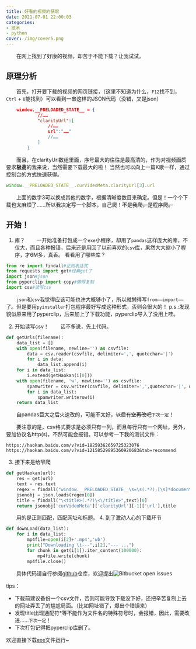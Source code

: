 ```yaml
---
title: 好看的视频的获取
date: 2021-07-01 22:00:03
categories: 
- 技术
- python
cover: /img/cover5.png
---
```


　　在网上找到了好康的视频，却苦于不能下载？让我试试。

## 原理分析

　　首先，打开要下载的视频的网页链接，（这里不知道为什么，`F12`找不到，`Ctrl` + `U`能找到）可以看到一串这样的JSON代码（没错，又是json）

```json
    window.__PRELOADED_STATE__ = {
            //……
            "clarityUrl":[
                //……
                url":"……"
                //……
            ]
        }
```

　　而且，在clarityUrl数组里面，序号最大的往往是最高清的，作为对视频画质要求**极高**的我来说，当然需要下载最大的啦！
当然也可以向上一篇K歌一样，通过控制台的方式快速获得。

```js
window.__PRELOADED_STATE__.curVideoMeta.clarityUrl[3].url
```

　　上面的数字3可以换成其他的数字，根据清晰度数目来确定。但是！一个个下载也太麻烦了……所以我决定写一个脚本，自己爬！~~不是我爬，是程序爬。~~

## 开始！
1. 库？
　　一开始准备打包成一个`exe`小程序，却用了`pandas`这样庞大的库，不仅大，而且各种报错，后来还是用回了以前喜欢的`csv`库，果然大大缩小了程序，才6M多，真香。
看看用了哪些库？
```python
from re import findall#正则表达式
from requests import get#经典get了
import json#json
from pyperclip import copy#懒得复制
import csv#读写csv
```
　　`json`和`csv`我觉得应该可能也许大概够小了，所以就懒得写`from——import——`了。但是要用`pyinstaller`打包程序最好写成这种形式，否则会很大的！
p.s.:发现貌似原来用了pyperclip，后来加上了下载功能，pyperclip导入了没用上哇。

2. 开始读写csv！
　　话不多说，先上代码。
```python
def getUrls(filename):
    data_list = []
    with open(filename, newline='') as csvfile:
        data = csv.reader(csvfile, delimiter=',', quotechar='|')
        for i in data:
            data_list.append(i)
    for i in data_list:
        i.extend(getHaokan(i[0]))
    with open(filename, 'w', newline='') as csvfile:
        spamwriter = csv.writer(csvfile, delimiter=',',quotechar='|', quoting=csv.QUOTE_MINIMAL)
        for i in data_list:
            spamwriter.writerow(i)
    return data_list
```
　　自pandas巨大之后火速改的，可能不太好，~~以后有空再改吧~~`下次一定`！

　　要注意的是，csv格式要求是必须只有一列，而且每行只有一个网址，另外，要加协议名http(s)，不然可能会报错。可以参考一下我的测试文件：
```csv
https://haokan.baidu.com/v?vid=18259362659725323076	
https://haokan.baidu.com/v?vid=12158529895360920683&tab=recommend
```
3. 接下来是给爷爬
```python
def getHaokan(url):
    res = get(url)
    text = res.text
    regex = findall("window.__PRELOADED_STATE__\s=\s(.*?);[\s]*document",text)
    jsonobj = json.loads(regex[0])
    title = findall("\<title>(.*?)\<\/title>",text)[0]
    return jsonobj['curVideoMeta']['clarityUrl'][-1]['url'],title
```
　　用的是正则匹配，匹配网址和标题。
4. 到了激动人心的下载环节
```python
def downLoad(data_list):
    for i in data_list:
        mp4file=open(i[2]+'.mp4','wb')
        print("Downloading \t---",i[2],"--- ...")
        for chunk in get(i[1]).iter_content(100000):
            mp4file.write(chunk)
        mp4file.close()
```
　　具体代码请自行参阅[github](https://github.com/Williamrjw/FantasticTools)仓库，欢迎提出![Bitbucket open issues](https://img.shields.io/bitbucket/issues-raw/Williamrjw/FantasticTools?style=social)  

tips：

- 下载前建议备份一个csv文件，否则可能导致下载没下好，还把辛苦复制上去的网址弄丢了的尴尬局面。（比如网址错了，爆出个错误来）
- 发现title出现通配符*等不能作为文件名的特殊符号时，会报错，因此，需要改进……`下次一定`！
- 下次打包记得把pyperclip库删了。

欢迎直接下载[exe](https://williamrjw.vercel.app/pan/haokan.exe)文件运行~